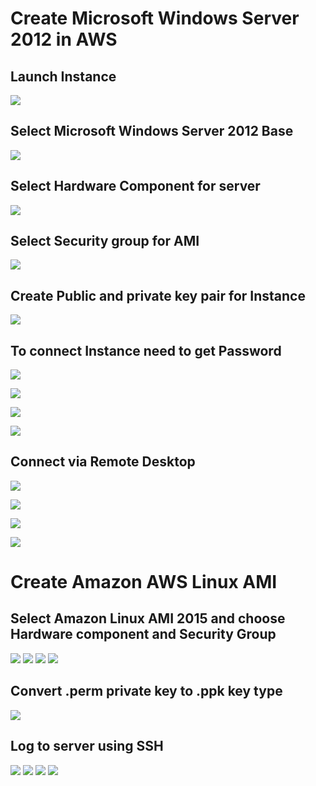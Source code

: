 # Create Microsoft Windows Server 2012 in AWS #


## Launch Instance ##

![](https://photos-2.dropbox.com/t/2/AAAoQJCfRH6e7lHhfEt-0uOmnGzA-BD8SdHS2UwrlyglUg/12/332052036/jpeg/32x32/1/_/1/2/1.jpg/ELO4tMoCGCYgAigC/mYFO2IVlCyJViS5NdfdqFbkKxnQ0hxTG77NVyC2B7ZY?size=800x600&size_mode=2)

## Select Microsoft Windows Server 2012 Base ##
![](https://photos-1.dropbox.com/t/2/AAByvFI7aGRT-r4hqvdQILMuNYsIA2axKH7xgeduJ1BITw/12/332052036/jpeg/32x32/1/_/1/2/2.jpg/ELO4tMoCGEQgAigC/pUqp0A25NlmAVxi69ZtVKKweE-2Yr96yfo-0Q--Lgq4?size=1024x768&size_mode=2)

## Select Hardware Component for server ##
![](https://photos-2.dropbox.com/t/2/AADvmYQFJ6wGHvWsGWBwKVvOuQPlRSBbKN4VXBQwsn18ZQ/12/332052036/jpeg/32x32/1/_/1/2/3.jpg/ELO4tMoCGEQgAigC/rtFQY8mS0iMZv8GSM1OvInEf9A4z19OjDcrNdhq6FtM?size=1024x768&size_mode=2)

## Select Security group for AMI ##
![](https://photos-1.dropbox.com/t/2/AADd2yTexJt0Yp7C0ZBJCHTpWIrKVRB4COZdQfwdnkG4TA/12/332052036/jpeg/32x32/1/_/1/2/4.jpg/ELO4tMoCGEQgAigC/bUTlGYLPdUab_WRQNJ3YJ4cCgT8cCltyAMKWH7jiVwI?size=1024x768&size_mode=2)

## Create Public and private key pair for Instance ##
![](https://photos-4.dropbox.com/t/2/AADIaLRrsL_sSMkC4F1m5McHJOG8vZKOqcZU0QjsfgNKYw/12/332052036/jpeg/32x32/1/_/1/2/5.jpg/ELO4tMoCGEQgAigC/LdjlopcFy7k9S3HHwvZAD8nbtzUc694u9Pt7Rzy5AuM?size=1024x768&size_mode=2)

## To connect Instance need to get Password ##
![](https://photos-3.dropbox.com/t/2/AAAcozRIr2IGzSQfsK7LnM3vna3DPJxgHHa6BeuU0Plhrw/12/332052036/jpeg/32x32/1/_/1/2/6.jpg/ELO4tMoCGEQgAigC/tVIq_ahhFfayJ4z4fSH6yHNEYcnTzilDFpfUazOMVZg?size=1024x768&size_mode=2)

![](https://photos-1.dropbox.com/t/2/AABPKRmyZnvFyba62YvLPKCiqKmsJTPOLd5QVu44poFUmQ/12/332052036/jpeg/32x32/1/_/1/2/7.jpg/ELO4tMoCGEQgAigC/1H_LSXxDm9_J16-tV-L4ScLJ7DOZtaEEtAbcXdjXbak?size=1024x768&size_mode=2)

![](https://photos-1.dropbox.com/t/2/AAD1C5Fb3Z4XA5gYSDq1d4vqhmVjQbMViRqg-B3inRnkVA/12/332052036/jpeg/32x32/1/_/1/2/8.jpg/ELO4tMoCGEQgAigC/UDU1JID9vIkztUIZXJ9lzzgF7MyilGCCVE90zE8YzTM?size=1024x768&size_mode=2)

![](https://photos-5.dropbox.com/t/2/AADeWsv3D-4zy6Yvtp5bBub7AqFT8za3ePAyyZE5LwB8_g/12/332052036/jpeg/32x32/1/_/1/2/9.JPG/ELO4tMoCGEQgAigC/oU5rQzj1vcV1D67OnR4iYyDux5Xr0z0hLgoAw-wgrLY?size=1024x768&size_mode=2)

## Connect via Remote Desktop ##
![](https://photos-6.dropbox.com/t/2/AAAw-KIEWGz6ATN9uOXtkcH315tcy9mTdIoAw76TahAr6Q/12/332052036/jpeg/32x32/1/_/1/2/10.JPG/ELO4tMoCGEQgAigC/auI6aSIvzy2dRMkEoAxclybtjJB5MF1QT46V7AyVpo4?size=1024x768&size_mode=2)

![](https://photos-3.dropbox.com/t/2/AADnNUk86LtjBCQ_BeUvznuW89tCEOU-XsD6ADYkeELa0g/12/332052036/jpeg/32x32/1/_/1/2/11.JPG/ELO4tMoCGEQgAigC/8RPz-ZMzDjdlO6-dbR2aHTfe5K4LJrz_PmDFaUbU8zI?size=1024x768&size_mode=2)

![](https://photos-6.dropbox.com/t/2/AAAxKtzfmSNCCBNN5PNA1ckGs_xlbDqT9pY1ESw7iwO0ng/12/332052036/jpeg/32x32/1/_/1/2/12.JPG/ELO4tMoCGEQgAigC/iXD_VV8NLwPKU7slBlC1acGdbH7piKqPUi-rUnKEe48?size=1024x768&size_mode=2)

![](https://photos-4.dropbox.com/t/2/AABGzIubxVJjb5cKS6pPNW1tz9YA9yrs_7-CYYblgPi5tg/12/332052036/jpeg/32x32/1/_/1/2/13.jpg/ELO4tMoCGEQgAigC/HLEFfjLMQGeeQnziJFyLVxHusrbLPLX9gx2_qc-AlJw?size=1024x768&size_mode=2)

# Create Amazon AWS Linux AMI #

## Select Amazon Linux AMI 2015 and choose Hardware component and Security Group ##
![](https://photos-1.dropbox.com/t/2/AAA3bC7_LU5A4DuMRBE3flhYVqySr5wxyrRlaPjtxukOxA/12/332052036/jpeg/32x32/1/_/1/2/14.JPG/ELO4tMoCGEQgAigC/W8S9OoOJxbeHI2BaH9xCe2O6yi_DfXOg5cfaX_X1hZE?size=1024x768&size_mode=2)
![](https://photos-3.dropbox.com/t/2/AACMZ0a2Tg4mBZFWKAPVfFsEKCc3lX9Tg8EuHFgskDDV4w/12/332052036/jpeg/32x32/1/_/1/2/15.JPG/ELO4tMoCGEQgAigC/ziIxjs_pywlch4c10vfUHcb-z9bEHzDm3I_yWWgLYqE?size=1024x768&size_mode=2)
![](https://photos-2.dropbox.com/t/2/AABBLdU0DwXZewGX8ra_M85EhcfghKtQ2NVwc6sc3GIYQw/12/332052036/jpeg/32x32/1/_/1/2/16.JPG/ELO4tMoCGEQgAigC/6lbminhSOAErKNUTtZwMGy0rjlzf8PTIwy8rjljlOA4?size=1024x768&size_mode=2)
![](https://photos-2.dropbox.com/t/2/AAD2nQpjsGz3nnQvJ78oqCw2Vtj_AIlCDMFA3SpveB6o8A/12/332052036/jpeg/32x32/1/_/1/2/17.JPG/ELO4tMoCGEQgAigC/fvMYnvewXxiOeVwXZNr5nfPPkygzdb-kYvKNud_LAyY?size=1024x768&size_mode=2)

## Convert .perm private key to .ppk key type ##

![](https://photos-1.dropbox.com/t/2/AABNKuvcSMcA6MiTgu3CjPTy3pWTP0ayBXdPjFN1OGYFNA/12/332052036/jpeg/32x32/1/_/1/2/18.JPG/ELO4tMoCGEQgAigC/bSMIQ_Xo8lkRdRtgFsk85ln0KRL9GPD9mrUbfKCBTkc?size=1024x768&size_mode=2)

## Log to server using SSH ##
![](https://photos-1.dropbox.com/t/2/AADQlS7-c9vqPkCcxxlqyAYsPT4V8XOvK3MAT1RVrW925g/12/332052036/jpeg/32x32/1/_/1/2/19.JPG/ELO4tMoCGEQgAigC/wgry0yV5EMW8ozWP7EvWtbE5xp8Z32xHvJVzppYwx9E?size=1024x768&size_mode=2)
![](https://photos-5.dropbox.com/t/2/AACp4YG07-6o8lBn9Pv_5OXBXHZRj5Y0afQEhdqdZVK9aA/12/332052036/jpeg/32x32/1/_/1/2/20.JPG/ELO4tMoCGEQgAigC/MHkSlbvm9EvUmu5gLh-jgpEr5ucjqaHFWTQbU4JIZ7E?size=1024x768&size_mode=2)
![](https://photos-6.dropbox.com/t/2/AACR_7q8QC-sruDhacK_u8bS9lQdQUwnl7igEuXHVJkhjA/12/332052036/jpeg/32x32/1/_/1/2/21.JPG/ELO4tMoCGEQgAigC/9m7YChjzu7dKt4accV5P6wH1CSUeNevawv6eNCG07Rc?size=1024x768&size_mode=2)
![](https://photos-1.dropbox.com/t/2/AACs9dp-7BLewhuCEgTw-F99yMWoFiM763YUemZ5sRJkMg/12/332052036/jpeg/32x32/1/_/1/2/22.JPG/ELO4tMoCGEQgAigC/ryEpKJd-uXVNiyoRddb5IUruqhT6A-EzqM8Zh-VsK1s?size=1024x768&size_mode=2)
